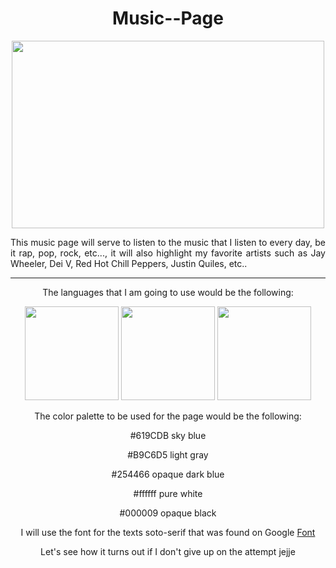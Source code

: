 <div align="center">
  <h1>Music--Page</h1>
  <img src="https://e1.pxfuel.com/desktop-wallpaper/185/56/desktop-wallpaper-electronic-music-70-aesthetic-horizontal.jpg" width = "500" height="300">
  <p align="justify">This music page will serve to listen to the music that I listen to every day, be it rap, pop, rock, etc..., it will also highlight my favorite artists such as Jay     
  Wheeler, Dei V, Red Hot Chill Peppers, Justin Quiles, etc..</p>
</div>
<hr>
<div align="center">
  <p>The languages ​​that I am going to use would be the following:</p>
  <div align="center">
    <img src= "https://i.ibb.co/tL1v6Jt/html-5.png" width = 150 height = 150>
    <img src= "https://i.ibb.co/j86Drxg/css-3.png"  width = 150 height = 150>
    <img src= "https://i.ibb.co/pKKrwn3/javascript-js-icon-2048x2048-nyxvtvk0.png" width = 150 height = 150>
  </div>
</div>
<div align="center">
  <p>The color palette to be used for the page would be the following:</p>
  <div align="center">
    <p>#619CDB sky blue</p>
    <p>#B9C6D5 light gray</p>
    <p>#254466 opaque dark blue</p>
    <p>#ffffff pure white</p>
    <p>#000009 opaque black</p>
  </div>
  <p>I will use the font for the texts soto-serif that was found on Google <a href="https://fonts.google.com/noto/specimen/Noto+Serif?query=noto">Font</a></p>
</div>
<div align = "center">
  <p>Let's see how it turns out if I don't give up on the attempt jejje</p>
</div>

